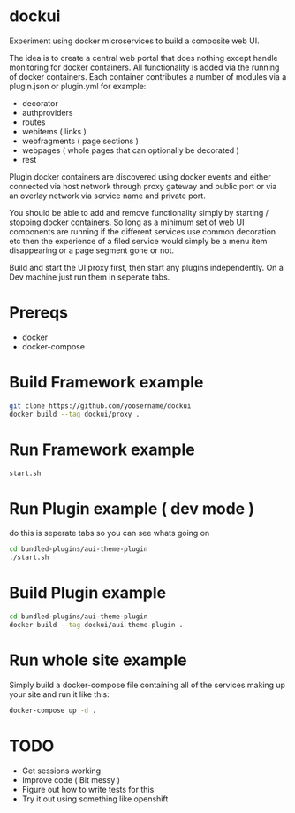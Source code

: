 # dockui
Experiment using docker microservices to build a composite web UI.

The idea is to create a central web portal that does nothing except handle monitoring for docker containers.
All functionality is added via the running of docker containers. Each container contributes a number of modules via a plugin.json or plugin.yml for example:

* decorator
* authproviders
* routes
* webitems ( links )
* webfragments ( page sections )
* webpages ( whole pages that can optionally be decorated )
* rest

Plugin docker containers are discovered using docker events and either connected via host network through proxy gateway and public port or via an overlay network via service name and private port.

You should be able to add and remove functionality simply by starting / stopping docker containers. So long as a minimum set of web UI components are running if the different services use common decoration etc then the experience of a filed service would simply be a menu item disappearing or a page segment gone or not.

Build and start the UI proxy first, then start any plugins independently. On a Dev machine just run them in seperate tabs.

# Prereqs
* docker
* docker-compose

# Build Framework example
```bash
git clone https://github.com/yoosername/dockui
docker build --tag dockui/proxy .
```

# Run Framework example
```bash
start.sh
```

# Run Plugin example ( dev mode )
do this is seperate tabs so you can see whats going on

```bash
cd bundled-plugins/aui-theme-plugin
./start.sh
```

# Build Plugin example
```bash
cd bundled-plugins/aui-theme-plugin
docker build --tag dockui/aui-theme-plugin .
```

# Run whole site example
Simply build a docker-compose file containing all of the services making up your site and run it like this:
```bash
docker-compose up -d .
```

# TODO
* Get sessions working
* Improve code ( Bit messy )
* Figure out how to write tests for this
* Try it out using something like openshift
